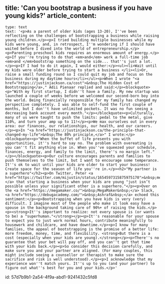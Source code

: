 title: 'Can you bootstrap a business if you have young kids?'
article_content:
  -
    type: text
    text: '<p>As a parent of older kids (ages 13-20), I''ve been reflecting on the challenges of bootstrapping a business while raising young children.</p><p>I tried building multiple businesses while my kids were young, and, in retrospect, I''m wondering if I should have waited before I dived into the world of entrepreneurship.</p><p>Parenting preschool kids requires an enormous amount of energy.</p><p>If you''re trying to do that <em>and</em> work a full-time job <em>and </em>bootstrap something on the side... that''s just a lot.</p><p>If I had to do it again, I would either:</p><ul><li>Wait until my kids were older before trying to start a business </li><li>Or, raise a small funding round so I could quit my job and focus on the business during my daytime hours</li></ul><p>When I wrote "<a href="https://justinjackson.ca/cost">&nbsp;The Hidden Cost of Bootstrapping</a>," Adii Pienaar replied and said:</p><blockquote><p>"With my first startup, I didn''t have a family. My new startup was launched a couple of weeks before we welcomed our second-born boy into the world. Being financially responsible for my family has changed my perspective completely. I was able to self-fund the first couple of months, but I don''t have unlimited pockets. It was no fun seeing a decreasing bank account every month."</p></blockquote><p>Culturally, many of us were taught to push the limits: pedal to the metal, give 110%, and turn your amp up to 11!</p><p>We max ourselves out in every area: our finances, our relationships, our health, and our careers.</p><p>In "<a href="https://justinjackson.ca/the-principle-that-changed-my-life">&nbsp;The 80% principle,</a>" I wrote:</p><blockquote><p>"When the buffet of life presents you with opportunities, it''s hard to say no. The problem with overeating is you can''t fit anything else in. When you''ve squeezed your schedule, finances, energy, and family to the limit, there''s no margin left."</p></blockquote><p>Our culture encourages parents and families to push themselves to the limit, but I want to encourage some temperance. It''s ok to wait until your kids are older to start your business! Create space for the season of life you''re in.</p><h2>"My partner is a superhero"</h2><p>On Twitter, Peter <a href="https://twitter.com/mijustin/status/1654597315875975170">&nbsp;mentioned&nbsp;</a> that starting a business when your kids are young "just isn’t possible unless your significant other is a superhero."</p><p>Over on the <a href="https://megamaker.co/">&nbsp;MegaMaker&nbsp;</a> Slack, <a href="https://debugacademy.com/">&nbsp;Ashraf&nbsp;</a> echoed this sentiment:</p><p>Bootstrapping when you have kids is very (very) difficult. I imagine most of the people who make it look easy have a spouse in the background taking care of 90%+ of raising the kids.</p><p><strong>It''s important to realize: not every spouse is (or wants to be) a "superhuman."</strong></p><p>It''s reasonable for your spouse to expect you to just work normal hours, contribute meaningfully to housework and childcare, and have downtime.</p><p>I know for many families, the appeal of bootstrapping is the promise of a better life: more freedom, money, time, and flexibility. <strong>But there is a cost (especially when your kids are young).</strong></p><p>There''s no guarantee that your bet will pay off, and you can''t get that time with your kids back.</p><p>So consider this decision carefully, and make sure you and your partner are aligned. (For many couples, this might include seeing a counsellor or therapist to make sure the sacrifice and risk is well understood).</p><p>I acknowledge that my experience won''t match yours. It''s up to you (and your partner) to figure out what''s best for you and your kids.</p>'
id: 57d7b9b1-2a54-4f9a-abd1-9241432c5fd8
